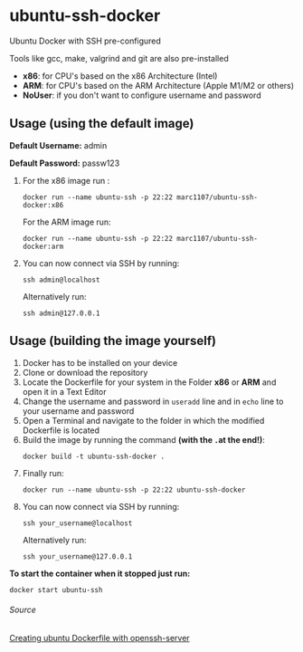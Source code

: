 # ubuntu-ssh-docker
Ubuntu Docker with SSH pre-configured

Tools like gcc, make, valgrind and git are also pre-installed

- **x86**:    for CPU's based on the x86 Architecture (Intel)
- **ARM**:    for CPU's based on the ARM Architecture (Apple M1/M2 or others)
- **NoUser**: if you don't want to configure username and password

## Usage (using the default image)

**Default Username:** admin

**Default Password:** passw123

  1.  For the x86 image run :
      ```
      docker run --name ubuntu-ssh -p 22:22 marc1107/ubuntu-ssh-docker:x86
      ```
      For the ARM image run:
      ```
      docker run --name ubuntu-ssh -p 22:22 marc1107/ubuntu-ssh-docker:arm
      ```
  2.  You can now connect via SSH by running:
      ```
      ssh admin@localhost
      ```
      Alternatively run:
      ```
      ssh admin@127.0.0.1
      ```


## Usage (building the image yourself)

  1.  Docker has to be installed on your device
  2.  Clone or download the repository
  3.  Locate the Dockerfile for your system in the Folder **x86** or **ARM** and open it in a Text Editor
  4.  Change the username and password in `useradd` line and in `echo` line to your username and password
  5.  Open a Terminal and navigate to the folder in which the modified Dockerfile is located
  6.  Build the image by running the command **(with the `.`at the end!)**:
      ```
      docker build -t ubuntu-ssh-docker .
      ```
  7.  Finally run:
      ```
      docker run --name ubuntu-ssh -p 22:22 ubuntu-ssh-docker
      ```
  8.  You can now connect via SSH by running:
      ```
      ssh your_username@localhost
      ```
      Alternatively run:
      ```
      ssh your_username@127.0.0.1
      ```

**To start the container when it stopped just run:**
```
docker start ubuntu-ssh
```

###### Source
[Creating ubuntu Dockerfile with openssh-server](https://dev.to/s1ntaxe770r/how-to-setup-ssh-within-a-docker-container-i5i)
